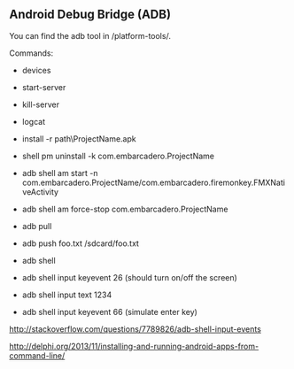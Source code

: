 Android Debug Bridge (ADB)
-------------------------

You can find the adb tool in <sdk>/platform-tools/.

Commands:

* devices

* start-server

* kill-server

* logcat

* install -r path\ProjectName.apk

* shell pm uninstall -k com.embarcadero.ProjectName

* adb shell am start -n com.embarcadero.ProjectName/com.embarcadero.firemonkey.FMXNativeActivity

* adb shell am force-stop com.embarcadero.ProjectName

* adb pull <remote> <local>

* adb push foo.txt /sdcard/foo.txt

* adb shell

* adb shell input keyevent 26 (should turn on/off the screen)

* adb shell input text 1234

* adb shell input keyevent 66 (simulate enter key)

http://stackoverflow.com/questions/7789826/adb-shell-input-events

http://delphi.org/2013/11/installing-and-running-android-apps-from-command-line/